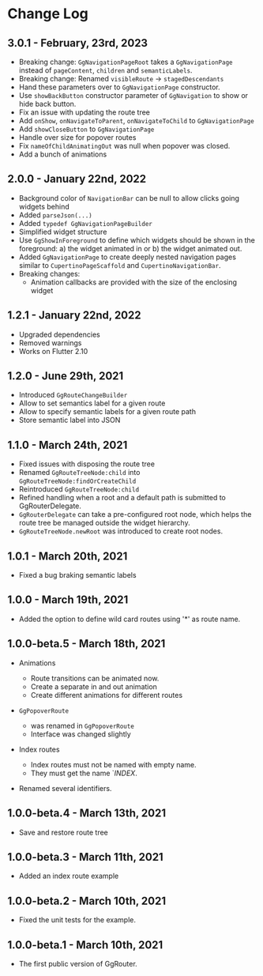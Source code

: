 # Change Log

## 3.0.1 - February, 23rd, 2023

* Breaking change: `GgNavigationPageRoot` takes a `GgNavigationPage` instead of `pageContent`, `children` and `semanticLabels`.
* Breaking change: Renamed `visibleRoute` -> `stagedDescendants`
* Hand these parameters over to `GgNavigationPage` constructor.
* Use `showBackButton` constructor parameter of `GgNavigation` to show or hide back button.
* Fix an issue with updating the route tree
* Add `onShow`, `onNavigateToParent`, `onNavigateToChild` to `GgNavigationPage`
* Add `showCloseButton` to `GgNavigationPage`
* Handle over size for popover routes
* Fix `nameOfChildAnimatingOut` was null when popover was closed.
* Add a bunch of animations

## 2.0.0 - January 22nd, 2022

* Background color of `NavigationBar` can be null to allow clicks going widgets behind
* Added `parseJson(...)`
* Added `typedef GgNavigationPageBuilder`
* Simplified widget structure
* Use  `GgShowInForeground` to define which widgets should be shown in the
  foreground: a) the widget animated in or b) the widget animated out.
* Added `GgNavigationPage` to create deeply nested navigation pages similar
  to `CupertinoPageScaffold` and `CupertinoNavigationBar`.
* Breaking changes:
  * Animation callbacks are provided with the size of the enclosing widget

## 1.2.1 - January 22nd, 2022

* Upgraded dependencies
* Removed warnings
* Works on Flutter 2.10

## 1.2.0 - June 29th, 2021

* Introduced `GgRouteChangeBuilder`
* Allow to set semantics label for a given route
* Allow to specify semantic labels for a given route path
* Store semantic label into JSON

## 1.1.0 - March 24th, 2021

* Fixed issues with disposing the route tree
* Renamed `GgRouteTreeNode:child` into `GgRouteTreeNode:findOrCreateChild`
* Reintroduced `GgRouteTreeNode:child`
* Refined handling when a root and a default path is submitted to
  GgRouterDelegate.
* `GgRouterDelegate` can take a pre-configured root node, which helps the route
  tree be managed outside the widget hierarchy.
* `GgRouteTreeNode.newRoot` was introduced to create root nodes.

## 1.0.1 - March 20th, 2021

* Fixed a bug braking semantic labels

## 1.0.0 - March 19th, 2021

* Added the option to define wild card routes using '*' as route name.

## 1.0.0-beta.5 - March 18th, 2021

* Animations
  * Route transitions can be animated now.
  * Create a separate in and out animation
  * Create different animations for different routes

* `GgPopoverRoute`
  * was renamed in `GgPopoverRoute`
  * Interface was changed slightly

* Index routes
  * Index routes must not be named with empty name.
  * They must get the name `_INDEX_.

* Renamed several identifiers.

## 1.0.0-beta.4 - March 13th, 2021

* Save and restore route tree

## 1.0.0-beta.3 - March 11th, 2021

* Added an index route example

## 1.0.0-beta.2 - March 10th, 2021

* Fixed the unit tests for the example.

## 1.0.0-beta.1 - March 10th, 2021

* The first public version of GgRouter.

